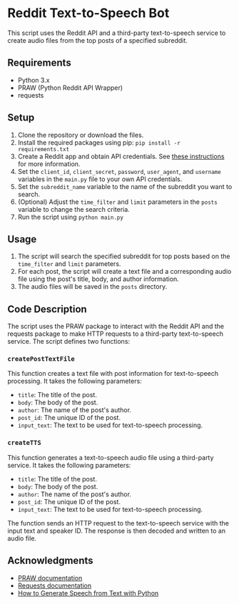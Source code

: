 # Reddit Text-to-Speech Bot

This script uses the Reddit API and a third-party text-to-speech service to create audio files from the top posts of a specified subreddit.

## Requirements

- Python 3.x
- PRAW (Python Reddit API Wrapper)
- requests

## Setup

1. Clone the repository or download the files.
2. Install the required packages using pip: `pip install -r requirements.txt`
3. Create a Reddit app and obtain API credentials. See [these instructions](https://github.com/reddit-archive/reddit/wiki/OAuth2-Quick-Start-Example#first-steps) for more information.
4. Set the `client_id`, `client_secret`, `password`, `user_agent`, and `username` variables in the `main.py` file to your own API credentials.
5. Set the `subreddit_name` variable to the name of the subreddit you want to search.
6. (Optional) Adjust the `time_filter` and `limit` parameters in the `posts` variable to change the search criteria.
7. Run the script using `python main.py`

## Usage

1. The script will search the specified subreddit for top posts based on the `time_filter` and `limit` parameters.
2. For each post, the script will create a text file and a corresponding audio file using the post's title, body, and author information.
3. The audio files will be saved in the `posts` directory.

## Code Description

The script uses the PRAW package to interact with the Reddit API and the requests package to make HTTP requests to a third-party text-to-speech service. The script defines two functions:

### `createPostTextFile`

This function creates a text file with post information for text-to-speech processing. It takes the following parameters:

- `title`: The title of the post.
- `body`: The body of the post.
- `author`: The name of the post's author.
- `post_id`: The unique ID of the post.
- `input_text`: The text to be used for text-to-speech processing.

### `createTTS`

This function generates a text-to-speech audio file using a third-party service. It takes the following parameters:

- `title`: The title of the post.
- `body`: The body of the post.
- `author`: The name of the post's author.
- `post_id`: The unique ID of the post.
- `input_text`: The text to be used for text-to-speech processing.

The function sends an HTTP request to the text-to-speech service with the input text and speaker ID. The response is then decoded and written to an audio file.

## Acknowledgments

- [PRAW documentation](https://praw.readthedocs.io/en/stable/)
- [Requests documentation](https://docs.python-requests.org/en/master/)
- [How to Generate Speech from Text with Python](https://www.twilio.com/blog/generate-speech-from-text-with-python)
